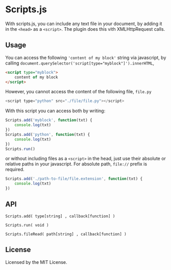 
# Scripts.js
With scripts.js, you can include any text file in your document, by adding it in the `<head>` as a `<script>`. The plugin does this vith XMLHttpRequest calls.

## Usage
You can access the following `'content of my block'` string via javascript, by calling `document.querySelector('script[type="myblock"]').innerHTML`,
```html
<script type="myblock">
	content of my block
</script>
```
However, you cannot access the content of the following file, `file.py`
```js
<script type="python" src="./file/file.py"></script>
```
With this script you can access both by writing:
```js
Scripts.add('myblock', function(txt) {
    console.log(txt)
})
Scripts.add('python', function(txt) {
    console.log(txt)
})
Scripts.run()
```
or without including files as a `<script>` in the head, just use their absolute or relative paths in your javascript. For absolute path, `file://` prefix is required.
```js
Scripts.add('./path-to-file/file.extension', function(txt) {
    console.log(txt)
})
```

## API
`Scripts.add( type[string] , callback[function] )`

`Scripts.run( void )`

`Scripts.fileRead( path[string] , callback[function] )`

## License
Licensed by the MIT License.

